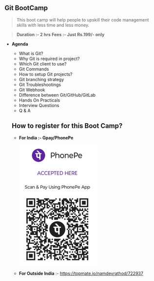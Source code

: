 ## Git BootCamp
> This boot camp will help people to upskill their code management skills with less time and less money.

> **Duration :- 2 hrs**
> **Fees :- Just Rs.199/- only**
- **Agenda**
    - What is Git?
    - Why Git is required in project?
    - Which Git client to use?
    - Git Commands
    - How to setup Git projects?
    - Git branching strategy
    - Git Troubleshootings
    - Git Webhook
    - Difference between Git/GitHub/GitLab
    - Hands On Practicals
    - Interview Questions
    - Q & A

    ## How to register for this Boot Camp?

    - **For India :- Gpay/PhonePe**

      ![UPI](upi-vandana.PNG)
    
    - **For Outside India** :- https://topmate.io/namdevrathod/722937
